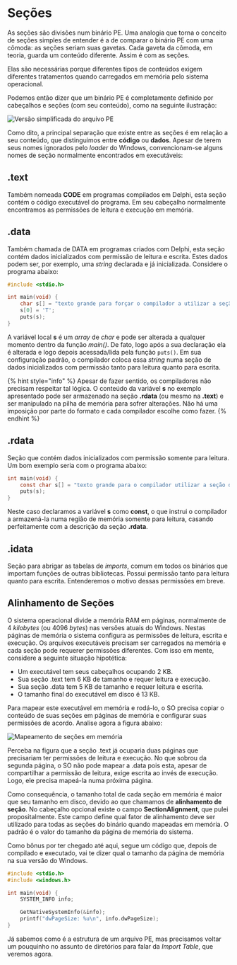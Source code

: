 # Seções

As seções são divisões num binário PE. Uma analogia que torna o conceito de seções simples de entender é a de comparar o binário PE com uma cômoda: as seções seriam suas gavetas. Cada gaveta da cômoda, em teoria, guarda um conteúdo diferente. Assim é com as seções.

Elas são necessárias porque diferentes tipos de conteúdos exigem diferentes tratamentos quando carregados em memória pelo sistema operacional.

Podemos então dizer que um binário PE é completamente definido por cabeçalhos e seções (com seu conteúdo), como na seguinte ilustração:

![Versão simplificada do arquivo PE](../.gitbook/assets/cabsec_fig3.png)

Como dito, a principal separação que existe entre as seções é em relação a seu conteúdo, que distinguimos entre **código** ou **dados**. Apesar de terem seus nomes ignorados pelo _loader_ do Windows, convencionam-se alguns nomes de seção normalmente encontrados em executáveis:

## .text

Também nomeada **CODE** em programas compilados em Delphi, esta seção contém o código executável do programa. Em seu cabeçalho normalmente encontramos as permissões de leitura e execução em memória.

## .data

Também chamada de DATA em programas criados com Delphi, esta seção contém dados inicializados com permissão de leitura e escrita. Estes dados podem ser, por exemplo, uma _string_ declarada e já inicializada. Considere o programa abaixo:

```c
#include <stdio.h>

int main(void) {
    char s[] = "texto grande para forçar o compilador a utilizar a seção de dados";
    s[0] = 'T';
    puts(s);
}
```

A variável local **s** é um _array_ de _char_ e pode ser alterada a qualquer momento dentro da função _main()_. De fato, logo após a sua declaração ela é alterada e logo depois acessada/lida pela função `puts()`. Em sua configuração padrão, o compilador coloca essa _string_ numa seção de dados inicializados com permissão tanto para leitura quanto para escrita.

{% hint style="info" %}
Apesar de fazer sentido, os compiladores não precisam respeitar tal lógica. O conteúdo da variável **s** no exemplo apresentado pode ser armazenado na seção **.rdata** (ou mesmo na **.text**) e ser manipulado na pilha de memória para sofrer alterações. Não há uma imposição por parte do formato e cada compilador escolhe como fazer.
{% endhint %}

## .rdata

Seção que contém dados inicializados com permissão somente para leitura. Um bom exemplo seria com o programa abaixo:

```c
int main(void) {
    const char s[] = "texto grande para o compilador utilizar a seção de dados";
    puts(s);
}
```

Neste caso declaramos a variável **s** como **const**, o que instrui o compilador a armazená-la numa região de memória somente para leitura, casando perfeitamente com a descrição da seção **.rdata**.

## .idata

Seção para abrigar as tabelas de _imports_, comum em todos os binários que importam funções de outras bibliotecas. Possui permissão tanto para leitura quanto para escrita. Entenderemos o motivo dessas permissões em breve.

## Alinhamento de Seções

O sistema operacional divide a memória RAM em páginas, normalmente de 4 _kilobytes_ (ou 4096 _bytes_) nas versões atuais do Windows. Nestas páginas de memória o sistema configura as permissões de leitura, escrita e execução. Os arquivos executáveis precisam ser carregados na memória e cada seção pode requerer permissões diferentes. Com isso em mente, considere a seguinte situação hipotética:

* Um executável tem seus cabeçalhos ocupando 2 KB.
* Sua seção .text tem 6 KB de tamanho e requer leitura e execução.
* Sua seção .data tem 5 KB de tamanho e requer leitura e escrita.
* O tamanho final do executável em disco é 13 KB.

Para mapear este executável em memória e rodá-lo, o SO precisa copiar o conteúdo de suas seções em páginas de memória e configurar suas permissões de acordo. Analise agora a figura abaixo:

![Mapeamento de seções em memória](../.gitbook/assets/alinhamento.png)

Perceba na figura que a seção .text já ocuparia duas páginas que precisariam ter permissões de leitura e execução. No que sobrou da segunda página, o SO não pode mapear a .data pois esta, apesar de compartilhar a permissão de leitura, exige escrita ao invés de execução. Logo, ele precisa mapeá-la numa próxima página.

Como consequência, o tamanho total de cada seção em memória é maior que seu tamanho em disco, devido ao que chamamos de **alinhamento de seção**. No cabeçalho opcional existe o campo **SectionAlignment**, que pulei propositalmente. Este campo define qual fator de alinhamento deve ser utilizado para todas as seções do binário quando mapeadas em memória. O padrão é o valor do tamanho da página de memória do sistema.

Como bônus por ter chegado até aqui, segue um código que, depois de compilado e executado, vai te dizer qual o tamanho da página de memória na sua versão do Windows.

```c
#include <stdio.h>
#include <windows.h>

int main(void) {
    SYSTEM_INFO info;

    GetNativeSystemInfo(&info);    
    printf("dwPageSize: %u\n", info.dwPageSize);
}
```

Já sabemos como é a estrutura de um arquivo PE, mas precisamos voltar um pouquinho no assunto de diretórios para falar da _Import Table_, que veremos agora.
